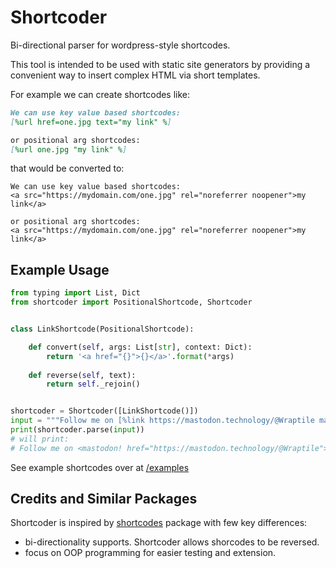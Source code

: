 # Shortcoder

Bi-directional parser for wordpress-style shortcodes. 

This tool is intended to be used with static site generators by providing a convenient way to insert complex HTML via short templates.

For example we can create shortcodes like:

```markdown
We can use key value based shortcodes:
[%url href=one.jpg text="my link" %]

or positional arg shortcodes:
[%url one.jpg "my link" %]
```

that would be converted to:
```
We can use key value based shortcodes:
<a src="https://mydomain.com/one.jpg" rel="noreferrer noopener">my link</a>

or positional arg shortcodes:
<a src="https://mydomain.com/one.jpg" rel="noreferrer noopener">my link</a>
```

## Example Usage

```python
from typing import List, Dict
from shortcoder import PositionalShortcode, Shortcoder


class LinkShortcode(PositionalShortcode):

    def convert(self, args: List[str], context: Dict):
        return '<a href="{}">{}</a>'.format(*args)
    
    def reverse(self, text):
        return self._rejoin()


shortcoder = Shortcoder([LinkShortcode()])
input = """Follow me on [%link https://mastodon.technology/@Wraptile mastodon! %]"""
print(shortcoder.parse(input))
# will print:
# Follow me on <mastodon! href="https://mastodon.technology/@Wraptile">mastodon!</a>
```

See example shortcodes over at [/examples](./examples/link.py)

## Credits and Similar Packages

Shortcoder is inspired by [shortcodes](https://github.com/dmulholl/shortcodes) package with few key differences:

- bi-directionality supports. Shortcoder allows shorcodes to be reversed.
- focus on OOP programming for easier testing and extension.